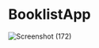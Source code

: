 # BooklistApp

![Screenshot (172)](https://user-images.githubusercontent.com/61372017/91415028-08806b80-e86b-11ea-9e5c-ace46bc218f7.png)
